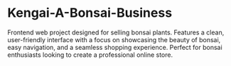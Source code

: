 # Kengai-A-Bonsai-Business
Frontend web project designed for selling bonsai plants. Features a clean, user-friendly interface with a focus on showcasing the beauty of bonsai, easy navigation, and a seamless shopping experience. Perfect for bonsai enthusiasts looking to create a professional online store.
